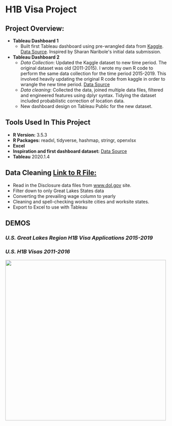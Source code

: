 
# H1B Visa Project

## Project Overview:

- **Tableau Dashboard 1** 
  - Built first Tableau dashboard using pre-wrangled data from [Kaggle](www.kaggle.com).  [Data Source](https://www.kaggle.com/nsharan/h-1b-visa).  Inspired by Sharan Naribole's initial data submission.
- **Tableau Dashboard 2**
  - *Data Collection*:  Updated the Kaggle dataset to new time period.  The original dataset was old (2011-2015).  I wrote my own R code to perform the same data collection for the time period 2015-2019.  This involved heavily updating the original R code from kaggle in order to wrangle the new time period.  [Data Source](https://www.dol.gov/agencies/eta/foreign-labor/performance)
  - *Data cleaning*:  Collected the data, joined multiple data files, filtered and engineered features using dplyr syntax.  Tidying the dataset included probabilistic correction of location data.
  - New dashboard design on Tableau Public for the new dataset.  
  
 
## Tools Used In This Project
- **R Version:** 3.5.3
- **R Packages:** readxl, tidyverse, hashmap, stringr, openxlsx
- **Excel**
- **Inspiration and first dashboard dataset:** [Data Source](https://www.kaggle.com/nsharan/h-1b-visa)
- **Tableau** 2020.1.4
 

## Data Cleaning [Link to R File:](https://github.com/abrambeyer/Tableau_Projects/tree/main/h1b_visa_project_2015_2019/R)
- Read in the Disclosure data files from www.dol.gov site.
- Filter down to only Great Lakes States data
- Converting the prevailing wage column to yearly
- Cleaning and spell-checking worksite cities and worksite states.
- Export to Excel to use with Tableau

## DEMOS

### ***U.S. Great Lakes Region H1B Visa Applications 2015-2019***


### ***U.S. H1B Visas 2011-2016***
<img src="https://github.com/abrambeyer/Tableau_Projects/blob/main/h1b_visa_project_2015_2019/2011_2015_demo_gif.gif" width="500">
 
 
 
